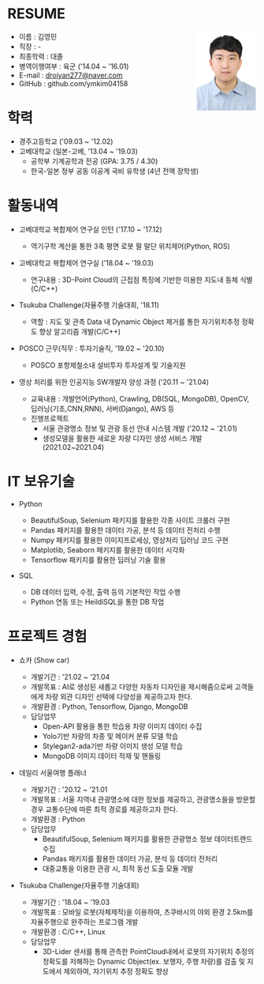 # RESUME
<img src="picture.jpg" width="120px" height="160px" align="right" />

* 이름 : 김영민
* 직장 : -
* 최종학력 : 대졸
* 병역이행여부 : 육군 ('14.04 ~ '16.01)
* E-mail : droiyan277@naver.com
* GitHub : github.com/ymkim04158

# 학력
* 경주고등학교 ('09.03 ~ '12.02)
* 고베대학교 (일본-고베, '13.04 ~ '19.03)
  * 공학부 기계공학과 전공 (GPA: 3.75 / 4.30)
  * 한국-일본 정부 공동 이공계 국비 유학생 (4년 전액 장학생)

# 활동내역
* 고베대학교 복합제어 연구실 인턴 ('17.10 ~ '17.12)
  * 역기구학 계산을 통한 3축 평면 로봇 팔 말단 위치제어(Python, ROS)

* 고베대학교 복합제어 연구실 ('18.04 ~ '19.03)
  * 연구내용 : 3D-Point Cloud의 근접점 특징에 기반한 이용한 지도내 동체 식별(C/C++)

* Tsukuba Challenge(자율주행 기술대회, '18.11)
  * 역할 : 지도 및 관측 Data 내 Dynamic Object 제거를 통한 자기위치추정 정확도 향상 알고리즘 개발(C/C++)

* POSCO 근무(직무 : 투자기술직, '19.02 ~ '20.10)
  * POSCO 포항제철소내 설비투자 투자설계 및 기술지원

* 영상 처리를 위한 인공지능 SW개발자 양성 과정 ('20.11 ~ '21.04)
  * 교육내용 : 개발언어(Python), Crawling, DB(SQL, MongoDB), OpenCV, 딥러닝(기초,CNN,RNN), 서버(Django), AWS 등
  * 진행프로젝트
    * 서울 관광명소 정보 및 관광 동선 안내 시스템 개발 ('20.12 ~ '21.01)
    * 생성모델을 활용한 새로운 차량 디자인 생성 서비스 개발(2021.02~2021.04)


# IT 보유기술
* Python
  * BeautifulSoup, Selenium 패키지를 활용한 각종 사이트 크롤러 구현
  *	Pandas 패키지를 활용한 데이터 가공, 분석 등 데이터 전처리 수행
  *	Numpy 패키지를 활용한 이미지프로세싱, 영상처리 딥러닝 코드 구현
  *	Matplotlib, Seaborn 패키지를 활용한 데이터 시각화 
  *	Tensorflow 패키지를 활용한 딥러닝 기술 활용

* SQL
  * DB 데이터 입력, 수정, 출력 등의 기본적인 작업 수행
  * Python 연동 또는 HeildiSQL을 통한 DB 작업

# 프로젝트 경험
* 쇼카 (Show car)
  * 개발기간 : '21.02 ~ '21.04
  * 개발목표 : AI로 생성된 새롭고 다양한 자동차 디자인을 제시해줌으로써 고객들에게 차량 외관 디자인 선택에 다양성을 제공하고자 한다.
  * 개발환경 : Python, Tensorflow, Django, MongoDB
  * 담당업무
    * Open-API 활용을 통한 학습용 차량 이미지 데이터 수집
    * Yolo기반 차량의 차종 및 메이커 분류 모델 학습
    * Stylegan2-ada기반 차량 이미지 생성 모델 학습
    * MongoDB 이미지 데이터 적재 및 핸들링

* 데일리 서울여행 플래너
  * 개발기간 : '20.12 ~ '21.01
  * 개발목표 : 서울 지역내 관광명소에 대한 정보를 제공하고, 관광명소들을 방문할 경우 교통수단에 따른 최적 경로를 제공하고자 한다.
  * 개발환경 : Python
  * 담당업무
    * BeautifulSoup, Selenium 패키지를 활용한 관광명소 정보 데이터트랜드 수집
    * Pandas 패키지를 활용한 데이터 가공, 분석 등 데이터 전처리
    * 대중교통을 이용한 관광 시, 최적 동선 도출 모듈 개발

* Tsukuba Challenge(자율주행 기술대회)
  * 개발기간 : '18.04 ~ '19.03
  * 개발목표 : 모바일 로봇(자체제작)을 이용하여, 츠쿠바시의 야외 환경 2.5km를 자율주행으로 완주하는 프로그램 개발
  * 개발환경 : C/C++, Linux
  * 담당업무
    * 3D-Lider 센서를 통해 관측한 PointCloud내에서 로봇의 자기위치 추정의 정확도를 저해하는 Dynamic Object(ex. 보행자, 주행 차량)를 검출 및 지도에서 제외하여, 자기위치 추정 정확도 향상



